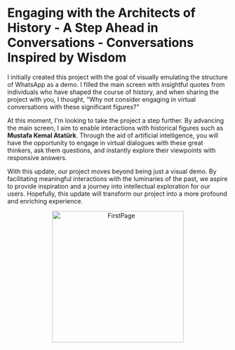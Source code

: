 # Engaging with the Architects of History - A Step Ahead in Conversations  - Conversations Inspired by Wisdom

I initially created this project with the goal of visually emulating the structure of WhatsApp as a demo. I filled the main screen with insightful quotes from individuals who have shaped the course of history, and when sharing the project with you, I thought, "Why not consider engaging in virtual conversations with these significant figures?"

At this moment, I'm looking to take the project a step further. By advancing the main screen, I aim to enable interactions with historical figures such as **Mustafa Kemal Atatürk**. Through the aid of artificial intelligence, you will have the opportunity to engage in virtual dialogues with these great thinkers, ask them questions, and instantly explore their viewpoints with responsive answers.

With this update, our project moves beyond being just a visual demo. By facilitating meaningful interactions with the luminaries of the past, we aspire to provide inspiration and a journey into intellectual exploration for our users. Hopefully, this update will transform our project into a more profound and enriching experience.
<p align="center">
  <img src="https://github.com/abdullaharslan01/SciChat/assets/125302932/31488504-c5c0-4f68-9e4f-c770e0b7c9bd" width="300" alt="FirstPage">
</p>
